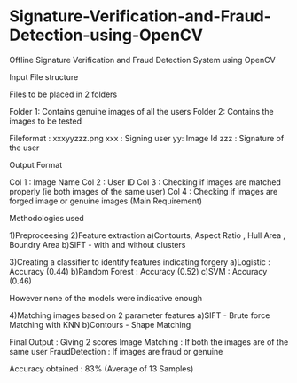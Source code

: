 # Signature-Verification-and-Fraud-Detection-using-OpenCV
Offline Signature Verification and Fraud Detection System using OpenCV

Input File structure

Files to be placed in 2 folders

Folder 1: Contains genuine images of all the users
Folder 2: Contains the images to be tested

Fileformat : xxxyyzzz.png
xxx : Signing user
yy: Image Id
zzz : Signature of the user

Output Format

Col 1 : Image Name
Col 2 : User ID
Col 3 : Checking if images are matched properly (ie both images of the same user)
Col 4 : Checking if images are forged image or genuine images (Main Requirement)

Methodologies used

1)Preproceesing
2)Feature extraction
  a)Contourts, Aspect Ratio , Hull Area , Boundry Area 
  b)SIFT - with and without clusters

3)Creating a classifier to identify features indicating forgery
  a)Logistic : Accuracy (0.44)
  b)Random Forest : Accuracy (0.52)
  c)SVM : Accuracy (0.46)
  
  However none of the models were indicative enough

4)Matching images based on 2 parameter features
  a)SIFT - Brute force Matching with KNN
  b)Contours - Shape Matching

Final Output : Giving 2 scores 
Image Matching : If both the images are of the same user
FraudDetection : If images are fraud or genuine 

Accuracy obtained : 83% (Average of 13 Samples)
